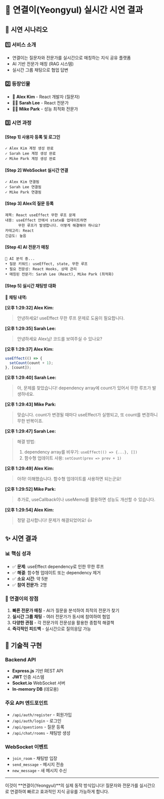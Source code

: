 # 🚀 연결이(Yeongyul) 실시간 시연 결과

## 📱 시연 시나리오

### 1️⃣ **서비스 소개**
- 연결이는 질문자와 전문가를 실시간으로 매칭하는 지식 공유 플랫폼
- AI 기반 전문가 매칭 (RAG 시스템)
- 실시간 그룹 채팅으로 협업 답변

### 2️⃣ **등장인물**
- 👤 **Alex Kim** - React 개발자 (질문자)
- 👩‍💻 **Sarah Lee** - React 전문가
- 👨‍💻 **Mike Park** - 성능 최적화 전문가

### 3️⃣ **시연 과정**

#### **[Step 1] 사용자 등록 및 로그인**
```
✓ Alex Kim 계정 생성 완료
✓ Sarah Lee 계정 생성 완료
✓ Mike Park 계정 생성 완료
```

#### **[Step 2] WebSocket 실시간 연결**
```
✓ Alex Kim 연결됨
✓ Sarah Lee 연결됨
✓ Mike Park 연결됨
```

#### **[Step 3] Alex의 질문 등록**
```
제목: React useEffect 무한 루프 문제
내용: useEffect 안에서 state를 업데이트하면 
      무한 루프가 발생합니다. 어떻게 해결해야 하나요?
카테고리: React
긴급도: 높음
```

#### **[Step 4] AI 전문가 매칭**
```
🤖 AI 분석 중...
• 질문 키워드: useEffect, state, 무한 루프
• 필요 전문성: React Hooks, 상태 관리
• 매칭된 전문가: Sarah Lee (React), Mike Park (최적화)
```

#### **[Step 5] 실시간 채팅방 대화**

**💬 채팅 내역:**

**[오후 1:29:32] Alex Kim:**
> 안녕하세요! useEffect 무한 루프 문제로 도움이 필요합니다.

**[오후 1:29:35] Sarah Lee:**
> 안녕하세요 Alex님! 코드를 보여주실 수 있나요?

**[오후 1:29:37] Alex Kim:**
```javascript
useEffect(() => {
  setCount(count + 1);
}, [count]);
```

**[오후 1:29:40] Sarah Lee:**
> 아, 문제를 찾았습니다! dependency array에 count가 있어서 무한 루프가 발생하네요.

**[오후 1:29:43] Mike Park:**
> 맞습니다. count가 변경될 때마다 useEffect가 실행되고, 또 count를 변경하니 무한 반복이죠.

**[오후 1:29:47] Sarah Lee:**
> 해결 방법:
> 1) dependency array를 비우기: `useEffect(() => {...}, [])`
> 2) 함수형 업데이트 사용: `setCount(prev => prev + 1)`

**[오후 1:29:49] Alex Kim:**
> 아하! 이해했습니다. 함수형 업데이트를 사용하면 되는군요!

**[오후 1:29:52] Mike Park:**
> 추가로, useCallback이나 useMemo를 활용하면 성능도 개선할 수 있습니다.

**[오후 1:29:54] Alex Kim:**
> 정말 감사합니다! 문제가 해결되었어요! 👍

## ✨ 시연 결과

### 📊 핵심 성과
- ✅ **문제**: useEffect dependency로 인한 무한 루프
- ✅ **해결**: 함수형 업데이트 또는 dependency 제거
- ✅ **소요 시간**: 약 5분
- ✅ **참여 전문가**: 2명

### 🎯 연결이의 장점
1. **빠른 전문가 매칭** - AI가 질문을 분석하여 최적의 전문가 찾기
2. **실시간 그룹 채팅** - 여러 전문가가 동시에 참여하여 협업
3. **다양한 관점** - 각 전문가의 전문성을 활용한 종합적 해결책
4. **즉각적인 피드백** - 실시간으로 질의응답 가능

## 🔧 기술적 구현

### Backend API
- **Express.js** 기반 REST API
- **JWT** 인증 시스템
- **Socket.io** WebSocket 서버
- **In-memory DB** (데모용)

### 주요 API 엔드포인트
- `/api/auth/register` - 회원가입
- `/api/auth/login` - 로그인
- `/api/questions` - 질문 등록
- `/api/chat/rooms` - 채팅방 생성

### WebSocket 이벤트
- `join_room` - 채팅방 입장
- `send_message` - 메시지 전송
- `new_message` - 새 메시지 수신

---

이것이 **연결이(Yeongyul)**의 실제 동작 방식입니다! 
질문자와 전문가를 실시간으로 연결하여 빠르고 효과적인 지식 공유를 가능하게 합니다.